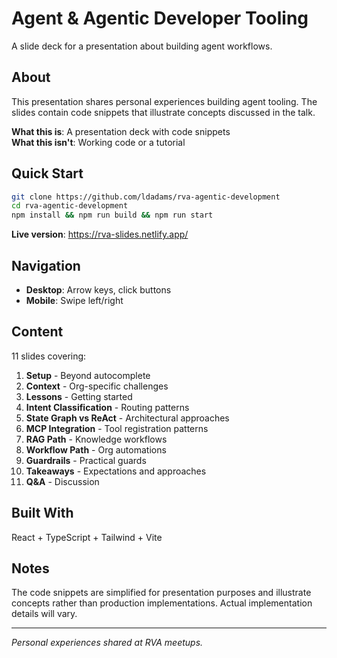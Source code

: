 # Agent & Agentic Developer Tooling

A slide deck for a presentation about building agent workflows.

## About

This presentation shares personal experiences building agent tooling. The slides contain code snippets that illustrate concepts discussed in the talk.

**What this is**: A presentation deck with code snippets  
**What this isn't**: Working code or a tutorial

## Quick Start

```bash
git clone https://github.com/ldadams/rva-agentic-development
cd rva-agentic-development
npm install && npm run build && npm run start
```

**Live version**: https://rva-slides.netlify.app/

## Navigation

- **Desktop**: Arrow keys, click buttons
- **Mobile**: Swipe left/right

## Content

11 slides covering:

1. **Setup** - Beyond autocomplete
2. **Context** - Org-specific challenges  
3. **Lessons** - Getting started
4. **Intent Classification** - Routing patterns
5. **State Graph vs ReAct** - Architectural approaches
6. **MCP Integration** - Tool registration patterns
7. **RAG Path** - Knowledge workflows
8. **Workflow Path** - Org automations
9. **Guardrails** - Practical guards
10. **Takeaways** - Expectations and approaches
11. **Q&A** - Discussion

## Built With

React + TypeScript + Tailwind + Vite

## Notes

The code snippets are simplified for presentation purposes and illustrate concepts rather than production implementations. Actual implementation details will vary.

---

*Personal experiences shared at RVA meetups.*
